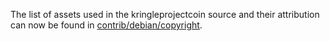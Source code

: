 The list of assets used in the kringleprojectcoin source and their attribution can now be found in [contrib/debian/copyright](../contrib/debian/copyright).
